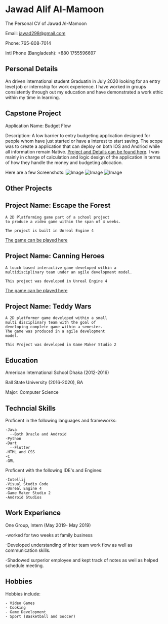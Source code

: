 # Jawad Alif Al-Mamoon
The Personal CV of Jawad Al-Mamoon

Email: jawad298@gmail.com

Phone: 765-808-7014

Intl Phone (Bangladesh): +880 1755596697


## Personal Details
An driven international student Graduatin in July 2020 looking for an entry level job or internship for work experience. I have worked in groups consistently through out my education and have demonstrated a work ethic within my time in learning.

## Capstone Project

Application Name: Budget Flow

Description: A low barrier to entry budgeting application designed for people whom have just started or have a interest to start saving. The scope was to create a application that can deploy on both IOS and Andriod while all information remain Native. [Project and Details can be found here](https://github.com/Phlank/BudgetingMobileApp). I was mainly in charge of calculation and logic design of the application in terms of how they handle the money and budgeting allocation.

Here are a few Screenshots:
![Image](images/new_userpage.png)
![Image](images/veiwAllotments.png)
![Image](images/userPage_withArrow.png)

## Other Projects

Project Name: Escape the Forest
-
```
A 2D Platforming game part of a school project 
to produce a video game within the span of 4 weeks.

The project is built in Unreal Engine 4
```
[The game can be played here](https://devoncurrent.itch.io/escape-the-forest)


Project Name: Canning Heroes
- 
```
A touch based interactive game developed within a 
multidisciplinary team under an agile development model.

This project was developed in Unreal Engine 4
```
[The game can be played here](https://doctor-g.itch.io/canning-heroes)


Project Name: Teddy Wars
-
```
A 2D platformer game developed within a small 
multi disciplinary team with the goal of 
developing complete game within a semester. 
The game was produced in a agile development 
model.

This Project was developed in Game Maker Studio 2
```
## Education

American International School Dhaka (2012-2016)

Ball State University (2016-2020), BA

Major: Computer Science

## Techncial Skills
Proficent in the following languages and frameworks:
```
-Java
  --Both Oracle and Android
-Python
-Dart 
  --Flutter
-HTML and CSS
-C
-GML
```
Proficent with the following IDE's and Engines:
```
-Intellij
-Visual Studio Code
-Unreal Engine 4
-Game Maker Studio 2
-Android Studios
```
## Work Experience
One Group, Intern (May 2019- May 2019)

-worked for two weeks at family business

-Developed understanding of inter team work flow as well as communication skills.

-Shadowed surperior employee and kept track of notes as well as helped schedule meeting.

## Hobbies
Hobbies include:
```
- Video Games
- Cooking
- Game Development
- Sport (Basketball and Soccer)
```
